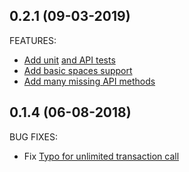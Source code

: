 ## 0.2.1 (09-03-2019)

FEATURES:

* [Add unit](https://github.com/femueller/python-n26/pull/8) [and API tests](https://github.com/femueller/python-n26/pull/11)
* [Add basic spaces support](https://github.com/femueller/python-n26/pull/13)
* [Add many missing API methods](https://github.com/femueller/python-n26/pull/14)

## 0.1.4 (06-08-2018)

BUG FIXES:

* Fix [Typo for unlimited transaction call](https://github.com/femueller/python-n26/issues/7)